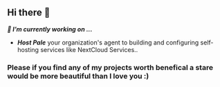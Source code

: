 ## Hi there 👋
 ***🔭 I’m currently working on ...***
 - ***Host Pale*** your organization's agent to building and configuring self-hosting services like NextCloud Services..
### Please if you find any of my projects worth benefical a stare would be more beautiful than I love you :)
<!--
**deyaa1251/deyaa1251** is a ✨ _special_ ✨ repository because its `README.md` (this file) appears on your GitHub profile.

Here are some ideas to get you started:

- 🔭 I’m currently working on ...
- 🌱 I’m currently learning ...
- 👯 I’m looking to collaborate on ...
- 🤔 I’m looking for help with ...
- 💬 Ask me about ...
- 📫 How to reach me: ...
- 😄 Pronouns: ...
- ⚡ Fun fact: ...
-->

